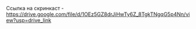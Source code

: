 Ссылка на скринкаст - https://drive.google.com/file/d/1OEz5GZ8drJiHwTy6Z_8TgkTNgqG5p4Nn/view?usp=drive_link
